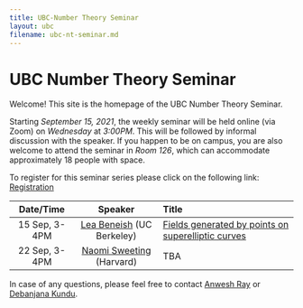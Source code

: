 ```yaml
---
title: UBC-Number Theory Seminar
layout: ubc
filename: ubc-nt-seminar.md
--- 
```


# UBC Number Theory Seminar 

Welcome! This site is the homepage of the UBC Number Theory Seminar.

Starting _September 15, 2021_, the weekly seminar will be held online (via Zoom) on _Wednesday_ at _3:00PM_.
This will be followed by informal discussion with the speaker.
If you happen to be on campus, you are also welcome to attend the seminar in _Room 126_, which can accommodate approximately 18 people with space.

To register for this seminar series please click on the following link: [Registration](https://ubc.zoom.us/meeting/register/u5Yrfu2sqTkoH9AqIzq7m7896a2yg2A6BlSe)

| Date/Time        |      Speaker  | Title |
|:-------------------:|:-----------:|:-----|
|15 Sep, 3-4PM| [Lea Beneish](https://sites.google.com/view/lea-beneish/home)     (UC Berkeley) |[Fields generated by points on superelliptic curves](Lea.pdf)|
|22 Sep, 3-4PM| [Naomi Sweeting](https://www.math.harvard.edu/people/sweeting-naomi/) (Harvard) | TBA |

In case of any questions, please feel free to contact <a href="mailto:anweshray@math.ubc.ca">Anwesh Ray</a> or <a href="mailto:dkundu@math.ubc.ca">Debanjana Kundu</a>.
